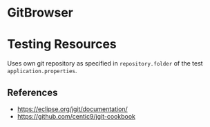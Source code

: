 # GitBrowser

# Testing Resources

Uses own git repository as specified in `repository.folder` of the test `application.properties`.

## References

* https://eclipse.org/jgit/documentation/
* https://github.com/centic9/jgit-cookbook